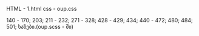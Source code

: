 HTML - 1.html
css - oup.css

140 - 170;
203;
211 - 232;
271 - 328;
428 - 429;
434;
440 - 472;
480;
484;
501;
ხაზები.(oup.scss - ში)